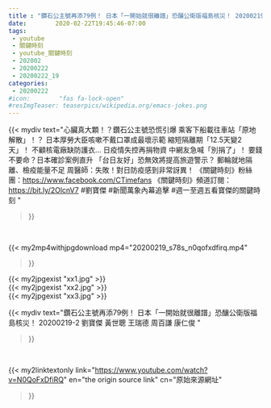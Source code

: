 ```yaml
---
title : "鑽石公主號再添79例！ 日本「一開始就很離譜」恐釀公衛版福島核災！ 20200219-2 劉寶傑 黃世聰 王瑞德 周百謙 康仁俊 "
date:        2020-02-22T19:45:46-07:00
tags:
 - youtube
 - 關鍵時刻
 - youtube_關鍵時刻
 - 202002
 - 20200222
 - 20200222_19
categories:
 - 20200222
#icon:        "fas fa-lock-open"
#resImgTeaser: teaserpics/wikipedia.org/emacs-jokes.png
---
```


{{< mydiv text="心臟真大顆！？鑽石公主號恐慌引爆 乘客下船載往車站「原地解散」！？ 日本厚勞大臣咳嗽不戴口罩成最壞示範 縮短隔離期「12.5天變2天」！ 不顧核電廠缺防護衣… 日疫情失控再捐物資 中網友急喊「別捐了」！ 要錢不要命？日本確診案例直升 「台日友好」恐無效將提高旅遊警示？ 郵輪就地隔離、檢疫能量不足 周醫師：失敗！對日防疫感到非常訝異！  《關鍵時刻》粉絲團：https://www.facebook.com/CTimefans 《關鍵時刻》頻道訂閱：https://bit.ly/2OlcnV7  #劉寶傑 #新聞萬象內幕追擊 #週一至週五看寶傑的關鍵時刻 "
>}}
<br>


{{< my2mp4withjpgdownload mp4="20200219_s78s_n0qofxdfirq.mp4"
>}}

{{< my2jpgexist "xx1.jpg" >}}<br>
{{< my2jpgexist "xx2.jpg" >}}<br>
{{< my2jpgexist "xx3.jpg" >}}<br>



{{< mydiv text="鑽石公主號再添79例！ 日本「一開始就很離譜」恐釀公衛版福島核災！ 20200219-2 劉寶傑 黃世聰 王瑞德 周百謙 康仁俊 "
>}}
<br>

{{< my2linktextonly link="https://www.youtube.com/watch?v=N0QoFxDfiRQ"
en="the origin source link" cn="原始來源網址"
>}}


<br>

